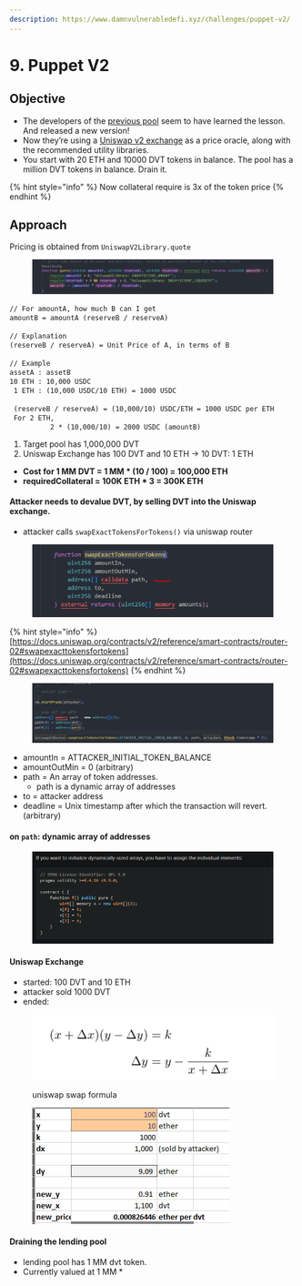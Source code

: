```yaml
---
description: https://www.damnvulnerabledefi.xyz/challenges/puppet-v2/
---
```


# 9. Puppet V2

## Objective

* The developers of the [previous pool](https://damnvulnerabledefi.xyz/challenges/puppet/) seem to have learned the lesson. And released a new version!
* Now they’re using a [Uniswap v2 exchange](https://docs.uniswap.org/contracts/v2/overview) as a price oracle, along with the recommended utility libraries.&#x20;
* You start with 20 ETH and 10000 DVT tokens in balance. The pool has a million DVT tokens in balance. Drain it.

{% hint style="info" %}
Now collateral require is 3x of the token price
{% endhint %}

## Approach

Pricing is obtained from `UniswapV2Library.quote`&#x20;

<figure><img src="../../.gitbook/assets/image (207).png" alt=""><figcaption></figcaption></figure>

```
// For amountA, how much B can I get
amountB = amountA (reserveB / reserveA)

// Explanation
(reserveB / reserveA) = Unit Price of A, in terms of B

// Example
assetA : assetB
10 ETH : 10,000 USDC
 1 ETH : (10,000 USDC/10 ETH) = 1000 USDC
 
 (reserveB / reserveA) = (10,000/10) USDC/ETH = 1000 USDC per ETH
 For 2 ETH,
          2 * (10,000/10) = 2000 USDC (amountB)
```

1. Target pool has 1,000,000 DVT
2. Uniswap Exchange has 100 DVT and 10 ETH -> 10 DVT: 1 ETH

* **Cost for 1 MM DVT = 1 MM \* (10 / 100) = 100,000 ETH**
* **requiredCollateral = 100K ETH \* 3 = 300K ETH**

#### Attacker needs to devalue DVT, by selling DVT into the Uniswap exchange.

* attacker calls `swapExactTokensForTokens()` via uniswap router

<figure><img src="../../.gitbook/assets/image (310).png" alt=""><figcaption></figcaption></figure>

{% hint style="info" %}
[https://docs.uniswap.org/contracts/v2/reference/smart-contracts/router-02#swapexacttokensfortokens](https://docs.uniswap.org/contracts/v2/reference/smart-contracts/router-02#swapexacttokensfortokens)
{% endhint %}

<figure><img src="../../.gitbook/assets/image (336).png" alt=""><figcaption></figcaption></figure>

* amountIn = ATTACKER\_INITIAL\_TOKEN\_BALANCE
* amountOutMin = 0  (arbitrary)
* path = An array of token addresses.
  * path is a dynamic array of addresses
* to = attacker address
* deadline = Unix timestamp after which the transaction will revert. (arbitrary)

#### on `path`: dynamic array of addresses

<figure><img src="../../.gitbook/assets/image (35).png" alt=""><figcaption></figcaption></figure>

#### Uniswap Exchange

* started: 100 DVT and 10 ETH
* attacker sold 1000 DVT
* ended:

<figure><img src="../../.gitbook/assets/image (1).png" alt=""><figcaption><p>uniswap swap formula</p></figcaption></figure>

<figure><img src="../../.gitbook/assets/image (30).png" alt=""><figcaption></figcaption></figure>

#### Draining the lending pool

* lending pool has 1 MM dvt token.&#x20;
* Currently valued at 1 MM \*&#x20;



####

